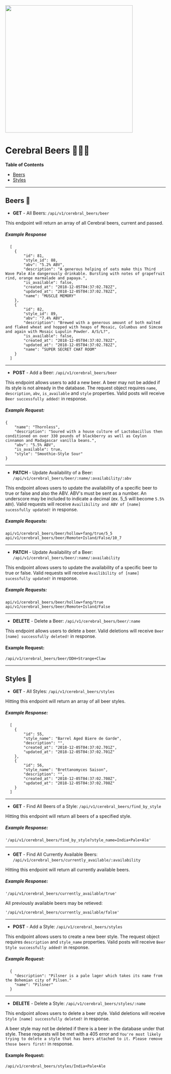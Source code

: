 <img src="https://github.com/flevenson/BuildYourOwnBackend/blob/master/images/cerebral-logo.png" width="400px"/>

# Cerebral Beers :beers::beers::beers:

**Table of Contents**

- [Beers](#beers)
- [Styles](#styles)

---

## Beers :beer:

- **GET** - All Beers: `/api/v1/cerebral_beers/beer`

This endpoint will return an array of all Cerebral beers, current and passed.

##### Example Response

```
  [
    {
        "id": 81,
        "style_id": 88,
        "abv": "5.2% ABV",
        "description": "A generous helping of oats make this Third Wave Pale Ale dangerously drinkable. Bursting with notes of grapefruit rind, orange marmalade and papaya.",
        "is_available": false,
        "created_at": "2018-12-05T04:37:02.782Z",
        "updated_at": "2018-12-05T04:37:02.782Z",
        "name": "MUSCLE MEMORY"
    },
    {
        "id": 82,
        "style_id": 89,
        "abv": "7.4% ABV",
        "description": "Brewed with a generous amount of both malted and flaked wheat and hopped with heaps of Mosaic, Columbus and Simcoe and again with Mosaic Lupulin Powder. A/S/L?",
        "is_available": false,
        "created_at": "2018-12-05T04:37:02.782Z",
        "updated_at": "2018-12-05T04:37:02.782Z",
        "name": "SUPER SECRET CHAT ROOM"
    }
  ]

```

---

- **POST** - Add a Beer: `/api/v1/cerebral_beers/beer`

This endpoint allows users to add a new beer. A beer may not be added if its style is not already in the database. The request object requires `name`, `description`, `abv`, `is_available` and `style` properties. Valid posts will receive `Beer successfully added!` in response.

##### Example Request:

```
{
	"name": "Thornless",
	"description": "Soured with a house culture of Lactobacillus then conditioned on over 330 pounds of blackberry as well as Ceylon cinnamon and Madagascar vanilla beans.",
	"abv": "5.5% ABV",
	"is_available": true,
	"style": "Smoothie-Style Sour"
}
```

---

- **PATCH** - Update Availability of a Beer:
  `/api/v1/cerebral_beers/beer/:name/:availability/:abv`

This endpoint allows users to update the availability of a specific beer to true or false and also the ABV. ABV's must be sent as a number. An underscore may be included to indicate a decimal (ex. 5_5 will become `5.5% ABV`). Valid requests will receive `Availibility and ABV of [name] sucessfully updated!` in response.

##### Example Requests:

`api/v1/cerebral_beers/beer/hollow+fang/true/5_5`
`api/v1/cerebral_beers/beer/Remote+Island/False/10_7`

---

- **PATCH** - Update Availability of a Beer:
  `/api/v1/cerebral_beers/beer/:name/:availability`

This endpoint allows users to update the availability of a specific beer to true or false. Valid requests will receive `Availibility of [name] sucessfully updated!` in response.

##### Example Requests:

`api/v1/cerebral_beers/beer/hollow+fang/true`
`api/v1/cerebral_beers/beer/Remote+Island/False`

---

- **DELETE** - Delete a Beer: `/api/v1/cerebral_beers/beer/:name`

This endpoint allows users to delete a beer. Valid deletions will receive `Beer [name] successfully deleted!` in response.

#### Example Request:

`/api/v1/cerebral_beers/beer/DDH+Strange+Claw`

---

## Styles :beer:

- **GET** - All Styles: `/api/v1/cerebral_beers/styles`

Hitting this endpoint will return an array of all beer styles.

##### Example Response:

```
  [
    {
        "id": 55,
        "style_name": "Barrel Aged Biere de Garde",
        "description": "",
        "created_at": "2018-12-05T04:37:02.701Z",
        "updated_at": "2018-12-05T04:37:02.701Z"
    },
    {
        "id": 56,
        "style_name": "Brettanomyces Saison",
        "description": "",
        "created_at": "2018-12-05T04:37:02.708Z",
        "updated_at": "2018-12-05T04:37:02.708Z"
    }
  ]
```
---

- **GET** - Find All Beers of a Style: `/api/v1/cerebral_beers/find_by_style`

Hitting this endpoint will return all beers of a specified style.

##### Example Response:

```
'/api/v1/cerebral_beers/find_by_style?style_name=India+Pale+Ale'

```

---

- **GET** - Find All Currently Available Beers: `/api/v1/cerebral_beers/currently_available/:availability`

Hitting this endpoint will return all currently available beers.

##### Example Response:

```
'/api/v1/cerebral_beers/currently_available/true'

```

All previously available beers may be retieved:

```
'/api/v1/cerebral_beers/currently_available/false'

```
---

- **POST** - Add a Style: `/api/v1/cerebral_beers/styles`

This endpoint allows users to create a new beer style. The request object requires `description` and `style_name` properties. Valid posts will receive `Beer Style successfully added!` in response.

##### Example Request:

```
  {
    "description": "Pilsner is a pale lager which takes its name from the Bohemian city of Pilsen."
    "name": "Pilsner"
  }
```

---

- **DELETE** - Delete a Style: `/api/v1/cerebral_beers/styles/:name`

This endpoint allows users to delete a beer style. Valid deletions will receive `Style [name] successfully deleted!` in response.

A beer style may not be deleted if there is a beer in the database under that style. These requests will be met with a 405 error and `You're most likely trying to delete a style that has beers attached to it. Please remove those beers first!` in response.

#### Example Request:

`/api/v1/cerebral_beers/styles/India+Pale+Ale`
